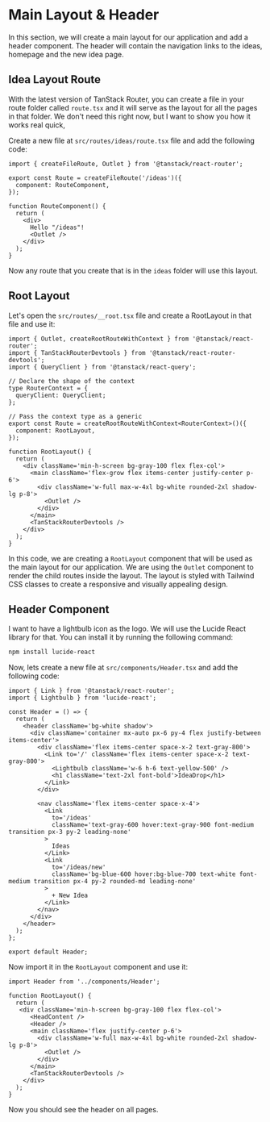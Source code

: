# Main Layout & Header

In this section, we will create a main layout for our application and add a header component. The header will contain the navigation links to the ideas, homepage and the new idea page.


## Idea Layout Route

With the latest version of TanStack Router, you can create a file in your route folder called `route.tsx` and it will serve as the layout for all the pages in that folder. We don't need this right now, but I want to show you how it works real quick,

Create a new file at `src/routes/ideas/route.tsx` file and add the following code:

```tsx
import { createFileRoute, Outlet } from '@tanstack/react-router';

export const Route = createFileRoute('/ideas')({
  component: RouteComponent,
});

function RouteComponent() {
  return (
    <div>
      Hello "/ideas"!
      <Outlet />
    </div>
  );
}
```

Now any route that you create that is in the `ideas` folder will use this layout.

## Root Layout

Let's open the `src/routes/__root.tsx` file and create a RootLayout in that file and use it:

```tsx
import { Outlet, createRootRouteWithContext } from '@tanstack/react-router';
import { TanStackRouterDevtools } from '@tanstack/react-router-devtools';
import { QueryClient } from '@tanstack/react-query';

// Declare the shape of the context
type RouterContext = {
  queryClient: QueryClient;
};

// Pass the context type as a generic
export const Route = createRootRouteWithContext<RouterContext>()({
  component: RootLayout,
});

function RootLayout() {
  return (
    <div className='min-h-screen bg-gray-100 flex flex-col'>
      <main className='flex-grow flex items-center justify-center p-6'>
        <div className='w-full max-w-4xl bg-white rounded-2xl shadow-lg p-8'>
          <Outlet />
        </div>
      </main>
      <TanStackRouterDevtools />
    </div>
  );
}
```

In this code, we are creating a `RootLayout` component that will be used as the main layout for our application. We are using the `Outlet` component to render the child routes inside the layout. The layout is styled with Tailwind CSS classes to create a responsive and visually appealing design.

## Header Component

I want to have a lightbulb icon as the logo. We will use the Lucide React library for that. You can install it by running the following command:

```bash
npm install lucide-react
```

Now, lets create a new file at `src/components/Header.tsx` and add the following code:

```tsx
import { Link } from '@tanstack/react-router';
import { Lightbulb } from 'lucide-react';

const Header = () => {
  return (
    <header className='bg-white shadow'>
      <div className='container mx-auto px-6 py-4 flex justify-between items-center'>
        <div className='flex items-center space-x-2 text-gray-800'>
          <Link to='/' className='flex items-center space-x-2 text-gray-800'>
            <Lightbulb className='w-6 h-6 text-yellow-500' />
            <h1 className='text-2xl font-bold'>IdeaDrop</h1>
          </Link>
        </div>

        <nav className='flex items-center space-x-4'>
          <Link
            to='/ideas'
            className='text-gray-600 hover:text-gray-900 font-medium transition px-3 py-2 leading-none'
          >
            Ideas
          </Link>
          <Link
            to='/ideas/new'
            className='bg-blue-600 hover:bg-blue-700 text-white font-medium transition px-4 py-2 rounded-md leading-none'
          >
            + New Idea
          </Link>
        </nav>
      </div>
    </header>
  );
};

export default Header;
```

Now import it in the `RootLayout` component and use it:

```tsx
import Header from '../components/Header';

function RootLayout() {
  return (
   <div className='min-h-screen bg-gray-100 flex flex-col'>
      <HeadContent />
      <Header />
      <main className='flex justify-center p-6'>
        <div className='w-full max-w-4xl bg-white rounded-2xl shadow-lg p-8'>
          <Outlet />
        </div>
      </main>
      <TanStackRouterDevtools />
    </div>
  );
}
```

Now you should see the header on all pages.

